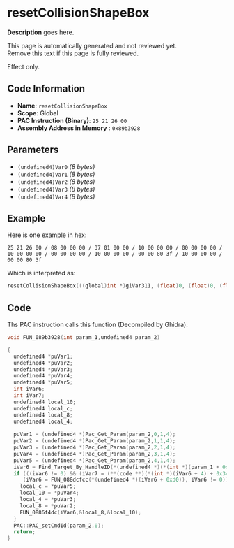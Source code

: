 # resetCollisionShapeBox

**Description** goes here.

This page is automatically generated and not reviewed yet.<br>Remove this text if this page is fully reviewed.

Effect only.

## Code Information

- **Name**: `resetCollisionShapeBox`
- **Scope**: Global
- **PAC Instruction (Binary)**: `25 21 26 00`
- **Assembly Address in Memory** : `0x89b3928`

## Parameters

- `(undefined4)Var0` *(8 bytes)*
- `(undefined4)Var1` *(8 bytes)*
- `(undefined4)Var2` *(8 bytes)*
- `(undefined4)Var3` *(8 bytes)*
- `(undefined4)Var4` *(8 bytes)*

## Example

Here is one example in hex:

```25 21 26 00 / 08 00 00 00 / 37 01 00 00 / 10 00 00 00 / 00 00 00 00 / 10 00 00 00 / 00 00 00 00 / 10 00 00 00 / 00 00 80 3f / 10 00 00 00 / 00 00 80 3f```

Which is interpreted as:

```c
resetCollisionShapeBox(((global)int *)giVar311, (float)0, (float)0, (float)1, (float)1)
```

## Code

Ths PAC instruction calls this function (Decompiled by Ghidra):

```c
void FUN_089b3928(int param_1,undefined4 param_2)

{
  undefined4 *puVar1;
  undefined4 *puVar2;
  undefined4 *puVar3;
  undefined4 *puVar4;
  undefined4 *puVar5;
  int iVar6;
  int iVar7;
  undefined4 local_10;
  undefined4 local_c;
  undefined4 local_8;
  undefined4 local_4;
  
  puVar1 = (undefined4 *)Pac_Get_Param(param_2,0,1,4);
  puVar2 = (undefined4 *)Pac_Get_Param(param_2,1,1,4);
  puVar3 = (undefined4 *)Pac_Get_Param(param_2,2,1,4);
  puVar4 = (undefined4 *)Pac_Get_Param(param_2,3,1,4);
  puVar5 = (undefined4 *)Pac_Get_Param(param_2,4,1,4);
  iVar6 = Find_Target_By_HandleID(*(undefined4 *)(*(int *)(param_1 + 0x10) + 0xe8),*puVar1,1);
  if (((iVar6 != 0) && (iVar7 = (**(code **)(*(int *)(iVar6 + 4) + 0x34))(iVar6), iVar7 == 0xb)) &&
     (iVar6 = FUN_088dcfcc(*(undefined4 *)(iVar6 + 0xd0)), iVar6 != 0)) {
    local_c = *puVar5;
    local_10 = *puVar4;
    local_4 = *puVar3;
    local_8 = *puVar2;
    FUN_0886f4dc(iVar6,&local_8,&local_10);
  }
  PAC::PAC_setCmdId(param_2,0);
  return;
}
```

